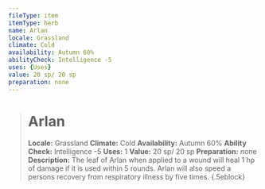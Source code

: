 ```yaml
---
fileType: item
itemType: herb
name: Arlan
locale: Grassland
climate: Cold
availability: Autumn 60%
abilityCheck: Intelligence -5
uses: {Uses}
value: 20 sp/ 20 sp
preparation: none
---
```

>#  Arlan
>
> **Locale:** Grassland
> **Climate:** Cold
> **Availability:** Autumn 60%
> **Ability Check:** Intelligence -5
> **Uses:** 1
> **Value:** 20 sp/ 20 sp
> **Preparation:** none
> **Description:** The leaf of Arlan when applied to a wound will heal 1 hp of damage if it is used within 5 rounds. Arlan will also speed a persons recovery from respiratory illness by five times.
{.5eblock}

